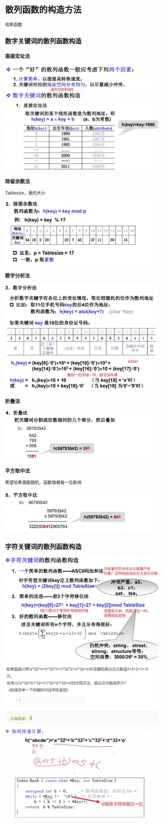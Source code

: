 # 散列函数的构造方法

哈希函数

## 数字关键词的散列函数构造

### 直接定址法

![image-20210224202951755](assets/image-20210224202951755.png)

### 除留余数法

Tablesize，表的大小

![image-20210224203016585](assets/image-20210224203016585.png)

### 数字分析法

![image-20210224203728458](assets/image-20210224203728458.png)

### 折叠法

![image-20210224203847452](assets/image-20210224203847452.png)

### 平方取中法

希望哈希值能随机，函数值被每一位影响

![image-20210224204003122](assets/image-20210224204003122.png)

## 字符关键词的散列函数构造

![image-20210224205244867](assets/image-20210224205244867.png)

![image-20210224210316981](assets/image-20210224210316981.png)

![image-20210224210746050](assets/image-20210224210746050.png)